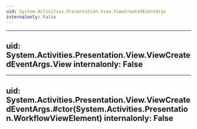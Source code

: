 ```yaml
---
uid: System.Activities.Presentation.View.ViewCreatedEventArgs
internalonly: False
---
```


---
uid: System.Activities.Presentation.View.ViewCreatedEventArgs.View
internalonly: False
---

---
uid: System.Activities.Presentation.View.ViewCreatedEventArgs.#ctor(System.Activities.Presentation.WorkflowViewElement)
internalonly: False
---
